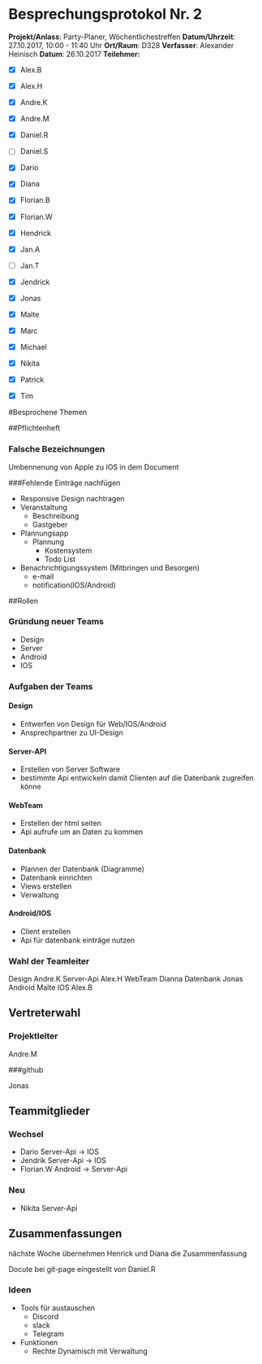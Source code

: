 # Besprechungsprotokol Nr. 2

**Projekt/Anlass**: Party-Planer, Wöchentlichestreffen
**Datum/Uhrzeit**: 27.10.2017, 10:00 - 11:40 Uhr
**Ort/Raum**: D328 
**Verfasser**: Alexander Heinisch 
**Datum**: 26.10.2017
**Teilehmer:**

- [x] Alex.B
- [x] Alex.H
- [x] Andre.K
- [x] Andre.M
- [x] Daniel.R
- [ ] Daniel.S
- [x] Dario
- [x] Diana
- [x] Florian.B
- [x] Florian.W
- [x] Hendrick
- [x] Jan.A
- [ ] Jan.T
- [x] Jendrick
- [x] Jonas
- [x] Malte
- [x] Marc
- [x] Michael
- [x] Nikita
- [x] Patrick
- [x] Tim


#Besprochene Themen

##Pflichtenheft

### Falsche Bezeichnungen
Umbennenung von Apple zu IOS in dem Document


###Fehlende Einträge nachfügen
- Responsive Design nachtragen
- Veranstaltung
  - Beschreibung
  - Gastgeber
- Plannungsapp
  - Plannung
    - Kostensystem
    - Todo List
- Benachrichtigungssystem (Mitbringen und Besorgen)
  - e-mail
  - notification(IOS/Android)

##Rollen
### Gründung neuer Teams
- Design
- Server
- Android
- IOS

### Aufgaben der Teams

#### Design

- Entwerfen von Design für Web/IOS/Android
- Ansprechpartner zu UI-Design

#### Server-API

- Erstellen von Server Software
- bestimmte Api entwickeln damit Clienten auf die Datenbank zugreifen könne

#### WebTeam

- Erstellen der html seiten
- Api aufrufe um an Daten zu kommen

#### Datenbank

- Plannen der Datenbank (Diagramme)
- Datenbank einrichten
- Views erstellen
- Verwaltung

#### Android/IOS

- Client erstellen
- Api für datenbank einträge nutzen

### Wahl der Teamleiter

Design		Andre.K
Server-Api	Alex.H
WebTeam	Dianna
Datenbank	Jonas
Android		Malte
IOS			Alex.B

## Vertreterwahl

### Projektleiter

Andre.M

###github

Jonas

## Teammitglieder

### Wechsel

- Dario Server-Api -> IOS
- Jendrik Server-Api -> IOS
- Florian.W Android -> Server-Api

### Neu

- Nikita Server-Api

## Zusammenfassungen

nächste Woche übernehmen Henrick und Diana die Zusammenfassung

Docute bei git-page eingestellt von Daniel.R

### Ideen

- Tools für austauschen
  - Discord
  - slack
  - Telegram
- Funktionen 
  - Rechte Dynamisch mit Verwaltung

